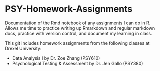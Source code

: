# PSY-Homework-Assignments
Documentation of the Rmd notebook of any assignments I can do in R. Allows me time to practice writing up Rmarkdown and regular markdown docs, practice with version control, and document my learning in class.

This git includes homework assignments from the following classes at Drexel University:

* Data Analysis I by Dr. Zoe Zhang (PSY610)
* Psychological Testing & Assessment by Dr. Jen Gallo (PSY380)

